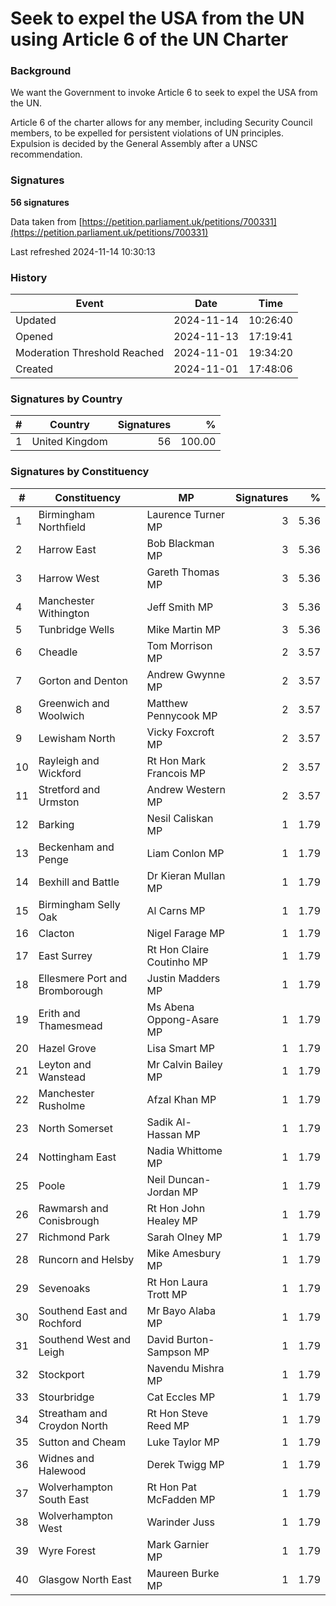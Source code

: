 # Seek to expel the USA from the UN using Article 6 of the UN Charter

### Background

We want the Government to invoke Article 6 to seek to expel the USA from the UN.

Article 6 of the charter allows for any member, including Security Council members, to be expelled for persistent violations of UN principles. Expulsion is decided by the General Assembly after a UNSC recommendation.

### Signatures

**56 signatures**

Data taken from [https://petition.parliament.uk/petitions/700331](https://petition.parliament.uk/petitions/700331)

Last refreshed 2024-11-14 10:30:13

### History

| Event | Date | Time |
| - | - | - |
| Updated | 2024-11-14 | 10:26:40 |
| Opened | 2024-11-13 | 17:19:41 |
| Moderation Threshold Reached | 2024-11-01 | 19:34:20 |
| Created | 2024-11-01 | 17:48:06 |

### Signatures by Country

| # | Country | Signatures | % |
| - | - | -: | -: |
| 1 | United Kingdom | 56 | 100.00 |

### Signatures by Constituency

| # | Constituency | MP | Signatures | % |
| - | - | - | -: | -: |
| 1 | Birmingham Northfield | Laurence Turner MP | 3 | 5.36 |
| 2 | Harrow East | Bob Blackman MP | 3 | 5.36 |
| 3 | Harrow West | Gareth Thomas MP | 3 | 5.36 |
| 4 | Manchester Withington | Jeff Smith MP | 3 | 5.36 |
| 5 | Tunbridge Wells | Mike Martin MP | 3 | 5.36 |
| 6 | Cheadle | Tom Morrison MP | 2 | 3.57 |
| 7 | Gorton and Denton | Andrew Gwynne MP | 2 | 3.57 |
| 8 | Greenwich and Woolwich | Matthew Pennycook MP | 2 | 3.57 |
| 9 | Lewisham North | Vicky Foxcroft MP | 2 | 3.57 |
| 10 | Rayleigh and Wickford | Rt Hon Mark Francois MP | 2 | 3.57 |
| 11 | Stretford and Urmston | Andrew Western MP | 2 | 3.57 |
| 12 | Barking | Nesil Caliskan MP | 1 | 1.79 |
| 13 | Beckenham and Penge | Liam Conlon MP | 1 | 1.79 |
| 14 | Bexhill and Battle | Dr Kieran Mullan MP | 1 | 1.79 |
| 15 | Birmingham Selly Oak | Al Carns MP | 1 | 1.79 |
| 16 | Clacton | Nigel Farage MP | 1 | 1.79 |
| 17 | East Surrey | Rt Hon Claire Coutinho MP | 1 | 1.79 |
| 18 | Ellesmere Port and Bromborough | Justin Madders MP | 1 | 1.79 |
| 19 | Erith and Thamesmead | Ms Abena Oppong-Asare MP | 1 | 1.79 |
| 20 | Hazel Grove | Lisa Smart MP | 1 | 1.79 |
| 21 | Leyton and Wanstead | Mr Calvin Bailey MP | 1 | 1.79 |
| 22 | Manchester Rusholme | Afzal Khan MP | 1 | 1.79 |
| 23 | North Somerset | Sadik Al-Hassan MP | 1 | 1.79 |
| 24 | Nottingham East | Nadia Whittome MP | 1 | 1.79 |
| 25 | Poole | Neil Duncan-Jordan MP | 1 | 1.79 |
| 26 | Rawmarsh and Conisbrough | Rt Hon John Healey MP | 1 | 1.79 |
| 27 | Richmond Park | Sarah Olney MP | 1 | 1.79 |
| 28 | Runcorn and Helsby | Mike Amesbury MP | 1 | 1.79 |
| 29 | Sevenoaks | Rt Hon Laura Trott MP | 1 | 1.79 |
| 30 | Southend East and Rochford | Mr Bayo Alaba MP | 1 | 1.79 |
| 31 | Southend West and Leigh | David Burton-Sampson MP | 1 | 1.79 |
| 32 | Stockport | Navendu Mishra MP | 1 | 1.79 |
| 33 | Stourbridge | Cat Eccles MP | 1 | 1.79 |
| 34 | Streatham and Croydon North | Rt Hon Steve Reed MP | 1 | 1.79 |
| 35 | Sutton and Cheam | Luke Taylor MP | 1 | 1.79 |
| 36 | Widnes and Halewood | Derek Twigg MP | 1 | 1.79 |
| 37 | Wolverhampton South East | Rt Hon Pat McFadden MP | 1 | 1.79 |
| 38 | Wolverhampton West | Warinder Juss | 1 | 1.79 |
| 39 | Wyre Forest | Mark Garnier MP | 1 | 1.79 |
| 40 | Glasgow North East | Maureen Burke MP | 1 | 1.79 |
